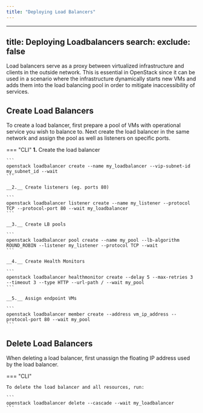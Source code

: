 ```yaml
---
title: "Deploying Load Balancers"
---
```

---

title: Deploying Loadbalancers
search:
  exclude: false
---
Load balancers serve as a proxy between virtualized infrastructure and clients in the outside network. This is essential in OpenStack since it can be used in a scenario where the infrastructure dynamically starts new VMs and adds them into the load balancing pool in order to mitigate inaccessibility of services.

## Create Load Balancers

To create a load balancer, first prepare a pool of VMs with operational service you wish to balance to. Next create the load balancer in the same network and assign the pool as well as listeners on specific ports.

=== "CLI"
    __1.__ Create the load balancer

    ```
    openstack loadbalancer create --name my_loadbalancer --vip-subnet-id my_subnet_id --wait
    ```

    __2.__ Create listeners (eg. ports 80)
    
    ```
    openstack loadbalancer listener create --name my_listener --protocol TCP --protocol-port 80 --wait my_loadbalancer
    ```

    __3.__ Create LB pools
    
    ```
    openstack loadbalancer pool create --name my_pool --lb-algorithm ROUND_ROBIN --listener my_listener --protocol TCP --wait
    ```

    __4.__ Create Health Monitors
    
    ```
    openstack loadbalancer healthmonitor create --delay 5 --max-retries 3 --timeout 3 --type HTTP --url-path / --wait my_pool
    ```

    __5.__ Assign endpoint VMs
    
    ```
    openstack loadbalancer member create --address vm_ip_address --protocol-port 80 --wait my_pool
    ```

## Delete Load Balancers

When deleting a load balancer, first unassign the floating IP address used by the load balancer.

=== "CLI"

    To delete the load balancer and all resources, run:

    ```
    openstack loadbalancer delete --cascade --wait my_loadbalancer
    ```
